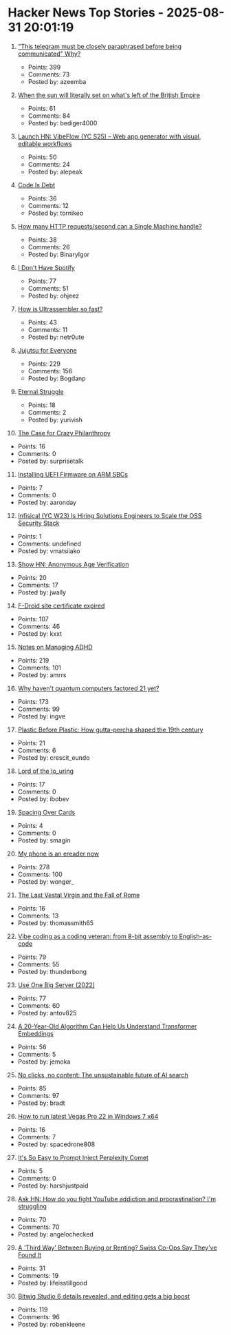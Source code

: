 # Hacker News Top Stories - 2025-08-31 20:01:19

1. ["This telegram must be closely paraphrased before being communicated" Why?](https://history.stackexchange.com/questions/79371/this-telegram-must-be-closely-paraphrased-before-being-communicated-to-anyone)
   - Points: 399
   - Comments: 73
   - Posted by: azeemba

2. [When the sun will literally set on what's left of the British Empire](https://oikofuge.com/sun-sets-on-british-empire/)
   - Points: 61
   - Comments: 84
   - Posted by: bediger4000

3. [Launch HN: VibeFlow (YC S25) – Web app generator with visual, editable workflows](undefined)
   - Points: 50
   - Comments: 24
   - Posted by: alepeak

4. [Code Is Debt](https://tornikeo.com/code-is-debt/)
   - Points: 36
   - Comments: 12
   - Posted by: tornikeo

5. [How many HTTP requests/second can a Single Machine handle?](https://binaryigor.com/how-many-http-requests-can-a-single-machine-handle.html)
   - Points: 38
   - Comments: 26
   - Posted by: BinaryIgor

6. [I Don't Have Spotify](https://idonthavespotify.sjdonado.com/)
   - Points: 77
   - Comments: 51
   - Posted by: ohjeez

7. [How is Ultrassembler so fast?](https://jghuff.com/articles/ultrassembler-so-fast/)
   - Points: 43
   - Comments: 11
   - Posted by: netr0ute

8. [Jujutsu for Everyone](https://jj-for-everyone.github.io/)
   - Points: 229
   - Comments: 156
   - Posted by: Bogdanp

9. [Eternal Struggle](https://yoavg.github.io/eternal/)
   - Points: 18
   - Comments: 2
   - Posted by: yurivish

10. [The Case for Crazy Philanthropy](https://www.palladiummag.com/2025/08/22/the-case-for-crazy-philanthropy/)
   - Points: 16
   - Comments: 0
   - Posted by: surprisetalk

11. [Installing UEFI Firmware on ARM SBCs](https://interfacinglinux.com/2025/08/25/edk2-uefi-for-the-rock-5-itx/)
   - Points: 7
   - Comments: 0
   - Posted by: aaronday

12. [Infisical (YC W23) Is Hiring Solutions Engineers to Scale the OSS Security Stack](https://www.ycombinator.com/companies/infisical/jobs/yaEvock-solutions-engineer)
   - Points: 1
   - Comments: undefined
   - Posted by: vmatsiiako

13. [Show HN: Anonymous Age Verification](https://gist.github.com/JWally/bf4681f79c0725eb378ec3c246cf0664)
   - Points: 20
   - Comments: 17
   - Posted by: jwally

14. [F-Droid site certificate expired](https://gitlab.com/fdroid/fdroid-website/-/issues/883)
   - Points: 107
   - Comments: 46
   - Posted by: kxxt

15. [Notes on Managing ADHD](https://borretti.me/article/notes-on-managing-adhd)
   - Points: 219
   - Comments: 101
   - Posted by: amrrs

16. [Why haven't quantum computers factored 21 yet?](https://algassert.com/post/2500)
   - Points: 173
   - Comments: 99
   - Posted by: ingve

17. [Plastic Before Plastic: How gutta-percha shaped the 19th century](https://worldhistory.substack.com/p/plastic-before-plastic)
   - Points: 21
   - Comments: 6
   - Posted by: crescit_eundo

18. [Lord of the Io_uring](https://unixism.net/loti/)
   - Points: 17
   - Comments: 0
   - Posted by: ibobev

19. [Spacing Over Cards](https://smagin.fyi/posts/padding-over-cards/)
   - Points: 4
   - Comments: 0
   - Posted by: smagin

20. [My phone is an ereader now](https://www.davepagurek.com/blog/minimal-phone/)
   - Points: 278
   - Comments: 100
   - Posted by: wonger_

21. [The Last Vestal Virgin and the Fall of Rome](https://debramaymacleod.com/blog/the-last-vestal-virgin-and-the-fall-of-rome)
   - Points: 16
   - Comments: 13
   - Posted by: thomassmith65

22. [Vibe coding as a coding veteran: from 8-bit assembly to English-as-code](https://levelup.gitconnected.com/vibe-coding-as-a-coding-veteran-cd370fe2be50)
   - Points: 79
   - Comments: 55
   - Posted by: thunderbong

23. [Use One Big Server (2022)](https://specbranch.com/posts/one-big-server/)
   - Points: 77
   - Comments: 60
   - Posted by: antov825

24. [A 20-Year-Old Algorithm Can Help Us Understand Transformer Embeddings](http://ai.stanford.edu/blog/db-ksvd/)
   - Points: 56
   - Comments: 5
   - Posted by: jemoka

25. [No clicks, no content: The unsustainable future of AI search](https://bradt.ca/blog/no-clicks-no-content/)
   - Points: 85
   - Comments: 97
   - Posted by: bradt

26. [How to run latest Vegas Pro 22 in Windows 7 x64](https://trackerninja.codeberg.page/post/how-to-run-latest-vegas-pro-22-in-windows-7-no-matter-what/)
   - Points: 16
   - Comments: 7
   - Posted by: spacedrone808

27. [It's So Easy to Prompt Inject Perplexity Comet](undefined)
   - Points: 5
   - Comments: 0
   - Posted by: harshjustpaid

28. [Ask HN: How do you fight YouTube addiction and procrastination? I'm struggling](undefined)
   - Points: 70
   - Comments: 70
   - Posted by: angelochecked

29. [A 'Third Way' Between Buying or Renting? Swiss Co-Ops Say They've Found It](https://www.nytimes.com/2025/08/26/realestate/switzerland-rental-coops-nonprofit-lausanne.html)
   - Points: 31
   - Comments: 19
   - Posted by: lifeisstillgood

30. [Bitwig Studio 6 details revealed, and editing gets a big boost](https://cdm.link/bitwig-studio-6-details/)
   - Points: 119
   - Comments: 96
   - Posted by: robenkleene

